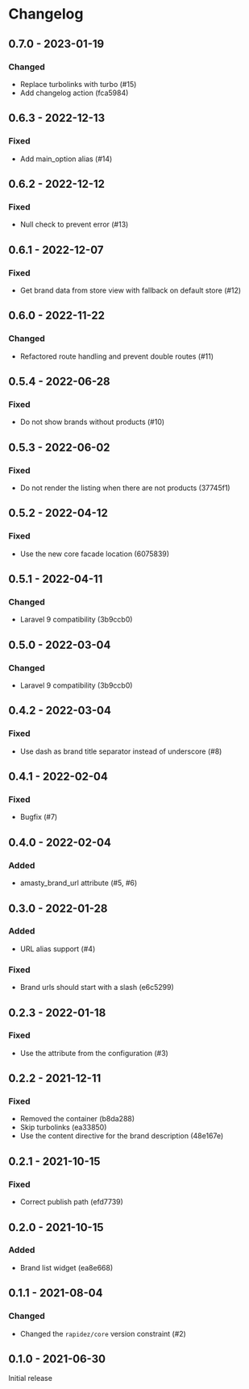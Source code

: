 # Changelog 

## 0.7.0 - 2023-01-19

### Changed

- Replace turbolinks with turbo (#15)
- Add changelog action (fca5984)

## 0.6.3 - 2022-12-13

### Fixed

- Add main_option alias (#14)

## 0.6.2 - 2022-12-12

### Fixed

- Null check to prevent error (#13)

## 0.6.1 - 2022-12-07

### Fixed

- Get brand data from store view with fallback on default store (#12)

## 0.6.0 - 2022-11-22

### Changed

- Refactored route handling and prevent double routes (#11)

## 0.5.4 - 2022-06-28

### Fixed

- Do not show brands without products (#10)

## 0.5.3 - 2022-06-02

### Fixed

- Do not render the listing when there are not products (37745f1)

## 0.5.2 - 2022-04-12

### Fixed

- Use the new core facade location (6075839)

## 0.5.1 - 2022-04-11

### Changed

- Laravel 9 compatibility (3b9ccb0)

## 0.5.0 - 2022-03-04

### Changed

- Laravel 9 compatibility (3b9ccb0)

## 0.4.2 - 2022-03-04

### Fixed

- Use dash as brand title separator instead of underscore (#8)

## 0.4.1 - 2022-02-04

### Fixed

- Bugfix (#7)

## 0.4.0 - 2022-02-04

### Added

- amasty_brand_url attribute (#5, #6)

## 0.3.0 - 2022-01-28

### Added

- URL alias support (#4)

### Fixed

- Brand urls should start with a slash (e6c5299)

## 0.2.3 - 2022-01-18

### Fixed

- Use the attribute from the configuration (#3)

## 0.2.2 - 2021-12-11

### Fixed

- Removed the container (b8da288)
- Skip turbolinks (ea33850)
- Use the content directive for the brand description (48e167e)

## 0.2.1 - 2021-10-15

### Fixed

- Correct publish path (efd7739)

## 0.2.0 - 2021-10-15

### Added

- Brand list widget (ea8e668)

## 0.1.1 - 2021-08-04

### Changed

- Changed the `rapidez/core` version constraint (#2)

## 0.1.0 - 2021-06-30

Initial release


